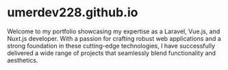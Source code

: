# umerdev228.github.io
Welcome to my portfolio showcasing my expertise as a Laravel, Vue.js, and Nuxt.js developer. With a passion for crafting robust web applications and a strong foundation in these cutting-edge technologies, I have successfully delivered a wide range of projects that seamlessly blend functionality and aesthetics.
